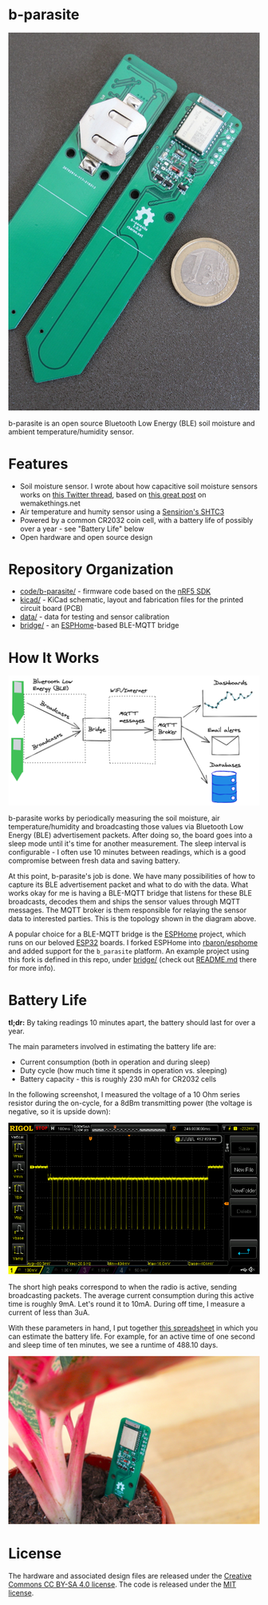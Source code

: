 # b-parasite
<p align="center">
  <img src="img/resized/img1.jpg" width="512px" border="0" alt="PCB front and back photo" />
</p>

b-parasite is an open source Bluetooth Low Energy (BLE) soil moisture and ambient temperature/humidity sensor.

# Features
* Soil moisture sensor. I wrote about how capacitive soil moisture sensors works on [this Twitter thread](https://twitter.com/rbaron_/status/1367182806368071685), based on [this great post](https://wemakethings.net/2012/09/26/capacitance_measurement/) on wemakethings.net
* Air temperature and humity sensor using a [Sensirion's SHTC3](https://www.sensirion.com/en/environmental-sensors/humidity-sensors/digital-humidity-sensor-shtc3-our-new-standard-for-consumer-electronics/)
* Powered by a common CR2032 coin cell, with a battery life of possibly over a year - see "Battery Life" below
* Open hardware and open source design

# Repository Organization
* [code/b-parasite/](./code/b-parasite/) - firmware code based on the [nRF5 SDK](https://infocenter.nordicsemi.com/index.jsp?topic=%2Fstruct_sdk%2Fstruct%2Fsdk_nrf5_latest.html&cp=7_1)
* [kicad/](./kicad/) - KiCad schematic, layout and fabrication files for the printed circuit board (PCB)
* [data/](data/) - data for testing and sensor calibration
* [bridge/](bridge/) - an [ESPHome](https://github.com/esphome/esphome)-based BLE-MQTT bridge


# How It Works
<p align="center">
  <img src="img/excalidraw/diagram.png" border="0" alt="Diagram containing two b-parasites, a bridge & an MQTT broker" />
</p>

b-parasite works by periodically measuring the soil moisture, air temperature/humidity and broadcasting those values via Bluetooth Low Energy (BLE) advertisement packets. After doing so, the board goes into a sleep mode until it's time for another measurement. The sleep interval is configurable - I often use 10 minutes between readings, which is a good compromise between fresh data and saving battery.

At this point, b-parasite's job is done. We have many possibilities of how to capture its BLE advertisement packet and what to do with the data. What works okay for me is having a BLE-MQTT bridge that listens for these BLE broadcasts, decodes them and ships the sensor values through MQTT messages. The MQTT broker is them responsible for relaying the sensor data to interested parties. This is the topology shown in the diagram above.

A popular choice for a BLE-MQTT bridge is the [ESPHome](https://github.com/esphome/esphome) project, which runs on our beloved [ESP32](https://www.espressif.com/en/products/socs/esp32) boards. I forked ESPHome into [rbaron/esphome](https://github.com/rbaron/esphome) and added support for the `b_parasite` platform. An example project using this fork is defined in this repo, under [bridge/](bridge/) (check out [README.md](bridge/README.md) there for more info).

# Battery Life
**tl;dr:** By taking readings 10 minutes apart, the battery should last for over a year.

The main parameters involved in estimating the battery life are:
* Current consumption (both in operation and during sleep)
* Duty cycle (how much time it spends in operation vs. sleeping)
* Battery capacity - this is roughly 230 mAh for CR2032 cells

In the following screenshot, I measured the voltage of a 10 Ohm series resistor during the on-cycle, for a 8dBm transmitting power (the voltage is negative, so it is upside down):

<p align="center">
  <img src="img/scope/8dbm-across-10ohm.png" border="0" alt="A screenshot of an oscilloscope used to measure current consumption" />
</p>

The short high peaks correspond to when the radio is active, sending broadcasting packets. The average current consumption during this active time is roughly 9mA. Let's round it to 10mA. During off time, I measure a current of less than 3uA.

With these parameters in hand, I put together [this spreadsheet](https://docs.google.com/spreadsheets/d/157JQiX20bGkTrlbvWbWRrs_WViL3MgVZffSCWRR7uAI/edit#gid=0) in which you can estimate the battery life. For example, for an active time of one second and sleep time of ten minutes, we see a runtime of 488.10 days.

<p align="center">
  <img src="img/resized/img2.jpg" border="0" alt="b-parasite stuck into a small plant vase" />
</p>

# License
The hardware and associated design files are released under the [Creative Commons CC BY-SA 4.0 license](https://creativecommons.org/licenses/by-sa/4.0/).
The code is released under the [MIT license](https://opensource.org/licenses/MIT).
